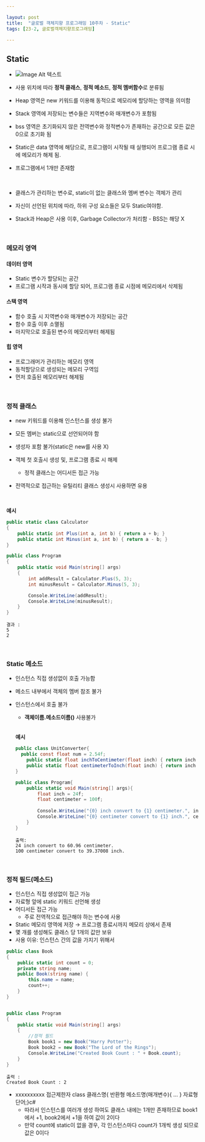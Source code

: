 ```yaml
---

layout: post
title:  "글로벌 객체지향 프로그래밍 10주차 - Static"
tags: [23-2, 글로벌객체지향프로그래밍]

---
```


## Static

- ![Image Alt 텍스트]({{link}}/assets/img/OOP/10th/Memory_Structure.png )
- 사용 위치에 따라 **정적 클래스**, **정적 메소드**, **정적 멤버함수**로 분류됨

- Heap 영역은 new 키워드를 이용해 동적으로 메모리에 할당하는 영역을 의미함

- Stack 영역에 저장되는 변수들은 지역변수와 매개변수가 포함됨
- bss 영역은 초기화되지 않은 전역변수와 정적변수가 존재하는 공간으로 모든 값은 0으로 초기화 됨
- Static은 data 영역에 해당으로, 프로그램이 시작될 때 실행되어 프로그램 종료 시에 메모리가 해제 됨.
- 프로그램에서 1개만 존재함

<br/>

- 클래스가 관리하는 변수로, static이 없는 클래스와 멤버 변수는 객체가 관리
- 자신이 선언된 위치에 따라, 하위 구성 요소들은 모두 Static여야함.

- Stack과 Heap은 사용 이후, Garbage Collector가 처리함
  		- BSS는 해당 X

<br>

### 메모리 영역

#### 데이터 영역

- Static 변수가 할당되는 공간
- 프로그램 시작과 동시에 할당 되어, 프로그램 종료 시점에 메모리에서 삭제됨

#### 스택 영역

- 함수 호출 시 지역변수와 매개변수가 저장되는 공간
- 함수 호출 이후 소멸됨
- 마지막으로 호출된 변수의 메모리부터 해제됨

#### 힙 영역

- 프로그래머가 관리하는 메모리 영역
- 동적할당으로 생성되는 메모리 구역임
- 먼저 호출된 메모리부터 해제됨





<br/>

### 정적 클래스

- new 키워드를 이용해 인스턴스를 생성 불가
- 모든 멤버는 static으로 선언되어야 함
- 생성자 포함 불가(static은 new를 사용 X)

- 객체 첫 호출시 생성 및, 프로그램 종료 시 해제
  - 정적 클래스는 어디서든 접근 가능
- 전역적으로 접근하는 유틸리티 클래스 생성시 사용하면 유용

<br/>

**예시**



```c#
public static class Calculator
{
    public static int Plus(int a, int b) { return a + b; }
    public static int Minus(int a, int b) { return a - b; }
}

public class Program
{
    public static void Main(string[] args)
    {
        int addResult = Calculator.Plus(5, 3);
        int minusResult = Calculator.Minus(5, 3);

        Console.WriteLine(addResult);
        Console.WriteLine(minusResult);
    }
}
```

```
결과 :
5
2
```



<br/>

### Static 메소드

- 인스턴스 직접 생성없이 호출 가능함

- 메소드 내부에서 객체의 멤버 참조 불가

- 인스턴스에서 호출 불가

  - **객체이름.메소드이름()** 사용불가

  <br/>

  **예시**

  ```c#
  public class UnitConverter{
  	public const float num = 2.54f;
      public static float inchToCentimeter(float inch) { return inch * num; }
      public static float centimeterToInch(float inch) { return inch / num; }
  }
  
  public class Program{
      public static void Main(string[] args){
          float inch = 24f;
          float centimeter = 100f;
          
          Console.WriteLine("{0} inch convert to {1} centimeter.", inch, UnitConverter.InchTocentimeter(inch));
          Console.WriteLine("{0} centimeter convert to {1} inch.", centimeter, UnitConverter.CentimeterToInch(centimeter));
      }
  }
  ```

  ```
  출력:
  24 inch convert to 60.96 centimeter.
  100 centimeter convert to 39.37008 inch.
  ```

  

  <br/>

### 정적 필드(메소드)

- 인스턴스 직접 생성없이 접근 가능
- 자료형 앞에 static 키워드 선언해 생성
- 어디서든 접근 가능
  - 주로 전역적으로 접근해야 하는 변수에 사용
- Static 메모리 영역에 저장 → 프로그램 종료시까지 메모리 상에서 존재
- 몇 개를 생성해도 클래스 당 1개의 값만 보유
- 사용 이유: 인스턴스 간의 값을 가지기 위해서



```c#
public class Book
{
    public static int count = 0;
    private string name;
    public Book(string name) {
        this.name = name;
        count++;
    }
}


public class Program
{
    public static void Main(string[] args)
    {
        //정적 필드
        Book book1 = new Book("Harry Potter");
        Book book2 = new Book("The Lord of the Rings");
        Console.WriteLine("Created Book Count : " + Book.count);
    }
}
```

```
출력 :
Created Book Count : 2
```



- xxxxxxxxxx 접근제한자 class 클래스명{    반환형 메소드명(매개변수){        ...    }        자료형 단어;}c#
  - 따라서 인스턴스를 여러개 생성 하여도 클래스 내에는 1개만 존재하므로 book1에서 +1, book2에서 +1을 하여 값이 2이다
  - 만약 count에 static이 없을 경우, 각 인스턴스마다 count가 1개씩 생성 되므로 값은 0이다